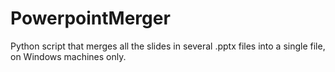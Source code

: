 # PowerpointMerger
Python script that merges all the slides in several .pptx files into a single file, on Windows machines only.
